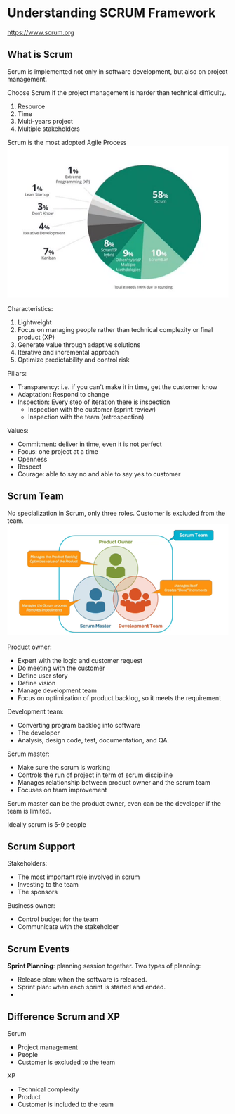 # Understanding SCRUM Framework
https://www.scrum.org

## What is Scrum
Scrum is implemented not only in software development, but also on project management.

Choose Scrum if the project management is harder than technical difficulty. 
1. Resource
2. Time
3. Multi-years project
4. Multiple stakeholders

Scrum is the most adopted Agile Process
![](attachments/Pasted%20image%2020211027175922.png)

Characteristics:
1. Lightweight
2. Focus on managing people rather than technical complexity or final product (XP)
3. Generate value through adaptive solutions
4. Iterative and incremental approach
5. Optimize predictability and control risk

Pillars:
- Transparency: i.e. if you can't make it in time, get the customer know
- Adaptation: Respond to change
- Inspection: Every step of iteration there is inspection
	- Inspection with the customer (sprint review)
	- Inspection with the team (retrospection)

Values:
- Commitment: deliver in time, even it is not perfect
- Focus: one project at a time
- Openness
- Respect
- Courage: able to say no and able to say yes to customer

## Scrum Team
No specialization in Scrum, only three roles. Customer is excluded from the team.
![](attachments/Pasted%20image%2020211027201058.png)

Product owner:
- Expert with the logic and customer request
- Do meeting with the customer
- Define user story
- Define vision
- Manage development team
- Focus on optimization of product backlog, so it meets the requirement

Development team:
- Converting program backlog into software
- The developer
- Analysis, design code, test, documentation, and QA.

Scrum master:
- Make sure the scrum is working
- Controls the run of project in term of scrum discipline
- Manages relationship between product owner and the scrum team
- Focuses on team improvement

Scrum master can be the product owner, even can be the developer if the team is limited.

Ideally scrum is 5-9 people

## Scrum Support
Stakeholders:
- The most important role involved in scrum
- Investing to the team
- The sponsors

Business owner:
- Control budget for the team
- Communicate with the stakeholder

## Scrum Events
**Sprint Planning**: planning session together.
Two types of planning:
- Release plan: when the software is released.
- Sprint plan: when each sprint is started and ended.
- 


## Difference Scrum and XP
Scrum
- Project management
- People
- Customer is excluded to the team

XP
- Technical complexity
- Product
- Customer is included to the team


